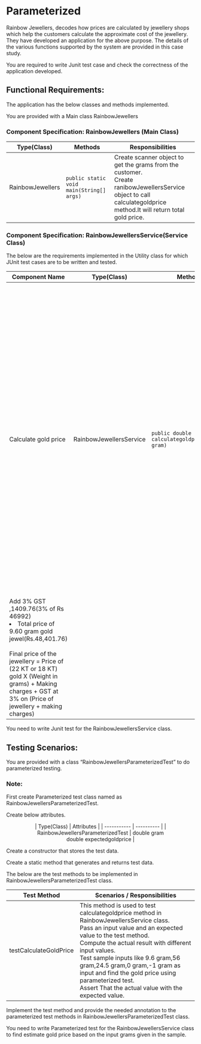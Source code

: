 # Parameterized

Rainbow Jewellers, decodes how prices are calculated by jewellery shops which help the customers calculate the approximate cost of the jewellery. They have developed an application for the above purpose. The details of the various functions supported by the system are provided in this case study.

You are required to write Junit test case and check the correctness of the application developed.

## Functional Requirements:

The application has the below classes and methods implemented.

You are provided with a Main class RainbowJewellers

### **Component Specification**: RainbowJewellers (Main Class)

| Type(Class) | Methods | Responsibilities | 
| ----------- | ------- | ---------------- |
| RainbowJewellers | `public static void main(String[] args)` | Create scanner object to get the grams from the customer.<br>Create ranibowJewellersService object to call calculategoldprice method.It will return total gold price. |

 

### **Component Specification**: RainbowJewellersService(Service Class)

The below are the requirements  implemented in the Utility class for which JUnit test cases are to be written and tested.

| Component Name | Type(Class) | Methods | Responsibilities | 
| -------------- | ----------- | ------- | ---------------- |
| Calculate gold price | RainbowJewellersService | `public double calculategoldprice(double gram)` | This method used to calculate gold price based on the argument gram.<br>The price of gold listed by the jeweller is Rs. 44,500 for 10 grams of 22KT gold. Suppose, if you wish to purchase a gold chain of 9.6 grams, then price will be calculated as:<br><ol><li>Price of 1 gram of gold =   Rs 44,500 divided by 10 = Rs. 4,450</li><li>Price of 9.60 grams' gold chain = Rs 4,450 times 9.60 grams = Rs 42,720</li><li>Add making charges, suppose 10%, which comes to Rs 4,272.00 (10% of Rs 42,720)
Add 3% GST ,1409.76(3% of Rs 46992)</li><li>Total price of 9.60 gram gold jewel(Rs.48,401.76)</li></ol><br>Final price of the jewellery = Price of (22 KT or 18 KT) gold X (Weight in grams) + Making charges + GST at 3% on (Price of jewellery + making charges) |

You need to write Junit test for the RainbowJewellersService class.

## Testing Scenarios:

You are provided with a class  “RainbowJewellersParameterizedTest”  to do parameterized testing. 

### Note:

First create Parameterized test class named as RainbowJewellersParameterizedTest.

Create below attributes.

<p align="center">
| Type(Class) | Attributes |
| ----------- | ---------- |
| RainbowJewellersParameterizedTest | double gram<br>double expectedgoldprice |
</p>

Create a constructor that stores the test data.

Create a static method that generates and returns test data.

The below are the test methods to be implemented in RainbowJewellersParameterizedTest class.

| Test Method | Scenarios / Responsibilities |
| ----------- | ---------------------------- |
| testCalculateGoldPrice | This method is used to test calculategoldprice method in RainbowJewellersService class.<br>Pass an input value and an expected value to the test method.<br>Compute the actual result with different input values.<br>Test sample inputs like 9.6 gram,56 gram,24.5 gram,0 gram,-1 gram as input and find the gold price using parameterized test.<br>Assert That the actual value with the expected value. |

 

Implement the test method and provide the needed annotation to the parameterized test methods in RainbowJewellersParameterizedTest class.

You need to write Parameterized test for the RainbowJewellersService class to find estimate gold price based on the input grams given in the sample.
